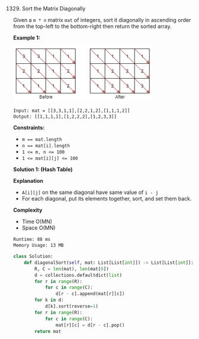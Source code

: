 1329. Sort the Matrix Diagonally

Given a `m * n` matrix `mat` of integers, sort it diagonally in ascending order from the top-left to the bottom-right then return the sorted array.

 

**Example 1:**

![1329_1482_example_1_2.png](img/1329_1482_example_1_2.png)
```
Input: mat = [[3,3,1,1],[2,2,1,2],[1,1,1,2]]
Output: [[1,1,1,1],[1,2,2,2],[1,2,3,3]]
```

**Constraints:**

* `m == mat.length`
* `n == mat[i].length`
* `1 <= m, n <= 100`
* `1 <= mat[i][j] <= 100`

**Solution 1: (Hash Table)**

**Explanation** 

* `A[i][j]` on the same diagonal have same value of `i - j`
* For each diagonal, put its elements together, sort, and set them back.


**Complexity**

* Time O(MN)
* Space O(MN)

```
Runtime: 88 ms
Memory Usage: 13 MB
```
```python
class Solution:
    def diagonalSort(self, mat: List[List[int]]) -> List[List[int]]:
        R, C = len(mat), len(mat[0])
        d = collections.defaultdict(list)
        for r in range(R):
            for c in range(C):
                d[r - c].append(mat[r][c])
        for k in d:
            d[k].sort(reverse=1)
        for r in range(R):
            for c in range(C):
                mat[r][c] = d[r - c].pop()
        return mat
```